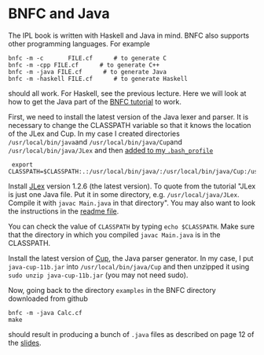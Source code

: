 # BNFC and Java

The IPL book is written with Haskell and Java in mind. BNFC also supports other programming languages. For example

    bnfc -m -c       FILE.cf      # to generate C
    bnfc -m -cpp FILE.cf      # to generate C++
    bnfc -m -java FILE.cf      # to generate Java
    bnfc -m -haskell FILE.cf      # to generate Haskell
    
should all work. For Haskell, see the previous lecture. Here we will look at how to get the 
Java part of the [BNFC tutorial](http://bnfc.digitalgrammars.com/tutorial/bnfc-tutorial.html) to work.

First, we need to install the latest version of the Java lexer and parser. It is necessary to change the CLASSPATH variable so that
it knows the location of the JLex and Cup. In my case I created directories `/usr/local/bin/java`and `/usr/local/bin/java/Cup`and `/usr/local/bin/java/JLex` and then [added to my `.bash_profile`](https://github.com/alexhkurz/compiler-construction/blob/master/PATH.md)

     export CLASSPATH=$CLASSPATH:.:/usr/local/bin/java/:/usr/local/bin/java/Cup:/usr/local/bin/java/JLex

Install [JLex](http://www.cs.princeton.edu/~appel/modern/java/JLex/) version 1.2.6 (the latest version). To quote from the tutorial "JLex is just one Java file. Put it in some directory, e.g. `/usr/local/java/JLex`. Compile it with `javac Main.java` in that directory". You may also want to look the instructions in the [readme file](http://www.cs.princeton.edu/~appel/modern/java/JLex/current/README). 

You can check the value of `CLASSPATH` by typing `echo $CLASSPATH`. Make sure that the directory in which you compiled `javac Main.java` is in the CLASSPATH.

Install the latest version of [Cup](http://www2.cs.tum.edu/projects/cup/), the Java parser generator. In my case, I put `java-cup-11b.jar` into `/usr/local/bin/java/Cup` and then unzipped it using `sudo unzip java-cup-11b.jar` (you may not need sudo).

Now, going back to the directory `examples` in the BNFC directory downloaded from github

    bnfc -m -java Calc.cf
    make
 
should result in producing a bunch of `.java` files as described on page 12 of the [slides](http://www.grammaticalframework.org/ipl-book/slides/2-slides-ipl-book.pdf).




   
